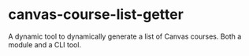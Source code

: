 # canvas-course-list-getter
A dynamic tool to dynamically generate a list of Canvas courses. Both a module and a CLI tool.
